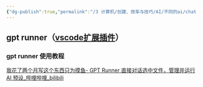 ```yaml
---
{"dg-publish":true,"permalink":"/3 计算机/创建、效率与技巧/AI/不同的ai/chatgpt/chatgpt与文件对话插件/","title":"chatgpt与文件对话插件"}
---
```



## gpt runner（[vscode扩展插件](../../../编程工具/vscode/vscode扩展插件.md)）
### gpt runner 使用教程
[我花了两个月写这个东西只为摸鱼- GPT Runner 直接对话选中文件，管理并运行 AI 预设\_哔哩哔哩\_bilibili](https://www.bilibili.com/video/BV1fu41157JT/?spm_id_from=333.337.search-card.all.click)